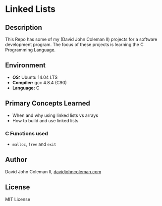 # Linked Lists

## Description

This Repo has some of my (David John Coleman II) projects for a software development program.
The focus of these projects is learning the C Programming Language.

## Environment

* __OS:__ Ubuntu 14.04 LTS
* __Compiler:__ gcc 4.8.4 (C90)
* __Language:__ C

## Primary Concepts Learned

  * When and why using linked lists vs arrays
  * How to build and use linked lists

### C Functions used

* ``malloc``, ``free`` and ``exit``

## Author

David John Coleman II, [davidjohncoleman.com](http://www.davidjohncoleman.com/)

## License

MIT License